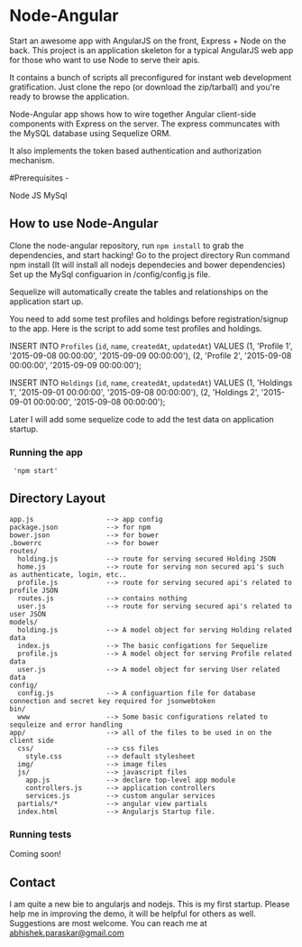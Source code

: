 # Node-Angular

Start an awesome app with AngularJS on the front, Express + Node on the back. This project is an application skeleton for a typical AngularJS web app for those who want to use Node to serve their apis.

It contains a bunch of scripts all preconfigured for instant web development gratification. Just clone the repo (or download the zip/tarball) and you're ready to browse the application.


Node-Angular app shows how to wire together Angular client-side components with Express on the server.
The express communcates with the MySQL database using Sequelize ORM.

It also implements the token based authentication and authorization mechanism.


#Prerequisites -

Node JS
MySql

## How to use Node-Angular

Clone the node-angular repository, run `npm install` to grab the dependencies, and start hacking!
Go to the project directory
Run command npm install (It will install all nodejs dependecies and bower dependencies)
Set up the MySql configuarion in /config/config.js file.

Sequelize will automatically create the tables and relationships on the application start up.

You need to add some test profiles and holdings before registration/signup to the app.
Here is the script to add some test profiles and holdings.


INSERT INTO `Profiles` (`id`, `name`, `createdAt`, `updatedAt`) VALUES
(1, 'Profile 1', '2015-09-08 00:00:00', '2015-09-09 00:00:00'),
(2, 'Profile 2', '2015-09-08 00:00:00', '2015-09-09 00:00:00');

INSERT INTO `Holdings` (`id`, `name`, `createdAt`, `updatedAt`) VALUES
(1, 'Holdings 1', '2015-09-01 00:00:00', '2015-09-08 00:00:00'),
(2, 'Holdings 2', '2015-09-01 00:00:00', '2015-09-08 00:00:00');

Later I will add some sequelize code to add the test data on application startup.


### Running the app
     
     'npm start'

## Directory Layout
    
    app.js              	--> app config
    package.json        	--> for npm
    bower.json         	 	--> for bower
    .bowerrc            	--> for bower
    routes/
      holding.js        	--> route for serving secured Holding JSON
      home.js               --> route for serving non secured api's such as authenticate, login, etc..
      profile.js            --> route for serving secured api's related to profile JSON
      routes.js            	--> contains nothing
   	  user.js            	--> route for serving secured api's related to user JSON
   	models/
      holding.js        	--> A model object for serving Holding related data
      index.js              --> The basic configations for Sequelize
      profile.js            --> A model object for serving Profile related data
   	  user.js            	--> A model object for serving User related data
   	config/
      config.js        		--> A configuartion file for database connection and secret key required for jsonwebtoken
    bin/
      www        			--> Some basic configurations related to sequleize and error handling
    app/            		--> all of the files to be used in on the client side
      css/              	--> css files
        style.css         	--> default stylesheet
      img/              	--> image files
      js/               	--> javascript files
        app.js          	--> declare top-level app module
        controllers.js  	--> application controllers
        services.js     	--> custom angular services
      partials/*			--> angular view partials
      index.html            --> Angularjs Startup file.



### Running tests

Coming soon!


## Contact
I am quite a new bie to angularjs and nodejs. This is my first startup. 
Please help me in improving the demo, it will be helpful for others as well.
Suggestions are most welcome.
You can reach me at abhishek.paraskar@gmail.com

